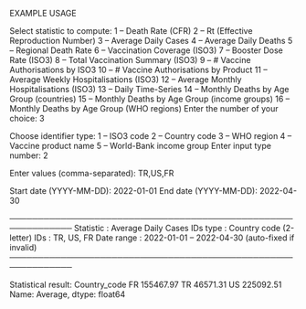 EXAMPLE USAGE


Select statistic to compute:
  1  – Death Rate (CFR)
  2  – Rt (Effective Reproduction Number)
  3  – Average Daily Cases
  4  – Average Daily Deaths
  5  – Regional Death Rate
  6  – Vaccination Coverage  (ISO3)
  7  – Booster Dose Rate     (ISO3)
  8  – Total Vaccination Summary (ISO3)
  9  – # Vaccine Authorisations by ISO3
 10  – # Vaccine Authorisations by Product
 11  – Average Weekly Hospitalisations (ISO3)
 12  – Average Monthly Hospitalisations (ISO3)
 13  – Daily Time-Series
 14  – Monthly Deaths by Age Group (countries)
 15  – Monthly Deaths by Age Group (income groups)
 16  – Monthly Deaths by Age Group (WHO regions)
Enter the number of your choice: 3

Choose identifier type:
 1 – ISO3 code
 2 – Country code
 3 – WHO region
 4 – Vaccine product name
 5 – World-Bank income group
Enter input type number: 2

Enter values (comma-separated): TR,US,FR

Start date (YYYY-MM-DD): 2022-01-01
End date   (YYYY-MM-DD): 2022-04-30

─────────────────────────────────────────────────────────────
 Statistic   : Average Daily Cases
 IDs type    : Country code (2-letter)
 IDs         : TR, US, FR
 Date range  : 2022-01-01 – 2022-04-30 (auto-fixed if invalid)
─────────────────────────────────────────────────────────────

Statistical result:
Country_code
FR    155467.97
TR     46571.31
US    225092.51
Name: Average, dtype: float64

